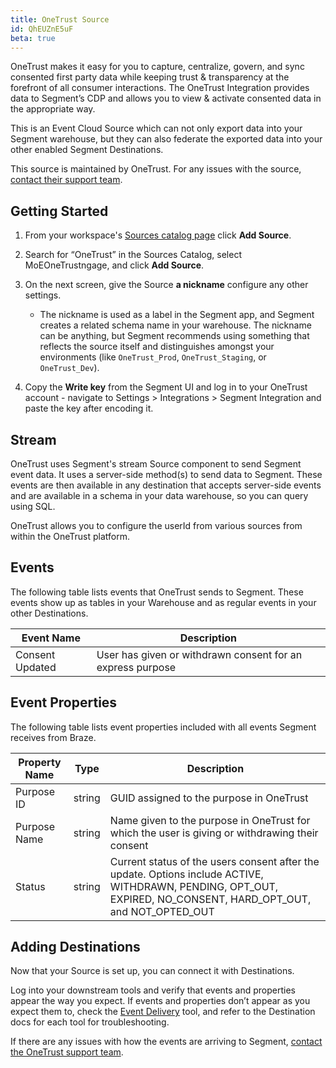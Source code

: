 ```yaml
---
title: OneTrust Source
id: QhEUZnE5uF
beta: true
---
```


OneTrust makes it easy for you to capture, centralize, govern, and sync consented first party data while keeping trust & transparency at the forefront of all consumer interactions. The OneTrust Integration provides data to Segment’s CDP and allows you to view & activate consented data in the appropriate way. 

This is an Event Cloud Source which can not only export data into your Segment warehouse, but they can also federate the exported data into your other enabled Segment Destinations. 

This source is maintained by OneTrust. For any issues with the source, [contact their support team](support@onetrust.com).

## Getting Started 

1. From your workspace's [Sources catalog page](https://app.segment.com/goto-my-workspace/sources/catalog) click **Add Source**.

2. Search for “OneTrust” in the Sources Catalog, select MoEOneTrustngage, and click **Add Source**.

3. On the next screen, give the Source **a nickname** configure any other settings.
    - The nickname is used as a label in the Segment app, and Segment creates a related schema name in your warehouse. The nickname can be anything, but Segment recommends using something that reflects the source itself and distinguishes amongst your environments (like `OneTrust_Prod`, `OneTrust_Staging`, or `OneTrust_Dev`).

4. Copy the **Write key** from the Segment UI and log in to your OneTrust account - navigate to Settings > Integrations > Segment Integration and paste the key after encoding it.

## Stream

OneTrust uses Segment's stream Source component to send Segment event data. It uses a server-side method(s) to send data to Segment. These events are then available in any destination that accepts server-side events and are available in a schema in your data warehouse, so you can query using SQL.

OneTrust allows you to configure the userId from various sources from within the OneTrust platform.

## Events

The following table lists events that OneTrust sends to Segment. These events show up as tables in your Warehouse and as regular events in your other Destinations.

|  Event Name | Description |
|  ------ | ------ |
| Consent Updated | User has given or withdrawn consent for an express purpose |

## Event Properties

The following table lists event properties included with all events Segment receives from Braze.

|  Property Name | Type | Description |
|  ------ | ------ | ------ |
| Purpose ID | string | GUID assigned to the purpose in OneTrust |
| Purpose Name | string | Name given to the purpose in OneTrust for which the user is giving or withdrawing their consent |
| Status | string | Current status of the users consent after the update. Options include ACTIVE, WITHDRAWN, PENDING, OPT_OUT, EXPIRED, NO_CONSENT, HARD_OPT_OUT, and NOT_OPTED_OUT |



## Adding Destinations

Now that your Source is set up, you can connect it with Destinations.

Log into your downstream tools and verify that events and properties appear the way you expect. If events and properties don’t appear as you expect them to, check the [Event Delivery](https://segment.com/docs/connections/event-delivery/) tool, and refer to the Destination docs for each tool for troubleshooting.

If there are any issues with how the events are arriving to Segment, [contact the OneTrust support team](support@onetrust.com).